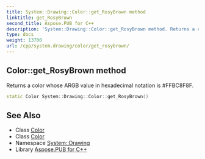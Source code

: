```yaml
---
title: System::Drawing::Color::get_RosyBrown method
linktitle: get_RosyBrown
second_title: Aspose.PUB for C++
description: 'System::Drawing::Color::get_RosyBrown method. Returns a color whose ARGB value in hexadecimal notation is #FFBC8F8F in C++.'
type: docs
weight: 13700
url: /cpp/system.drawing/color/get_rosybrown/
---
```

## Color::get_RosyBrown method


Returns a color whose ARGB value in hexadecimal notation is #FFBC8F8F.

```cpp
static Color System::Drawing::Color::get_RosyBrown()
```

## See Also

* Class [Color](../)
* Class [Color](../)
* Namespace [System::Drawing](../../)
* Library [Aspose.PUB for C++](../../../)
